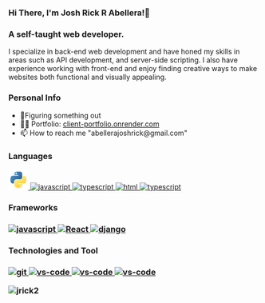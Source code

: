 <h3 align="left">Hi There, I'm Josh Rick R Abellera!👋</h3>

<h3>A self-taught web developer.</h3>
I specialize in back-end web development and have honed my skills in areas such as API development, and server-side scripting. I also have experience working with front-end and enjoy finding creative ways to make websites both functional and visually appealing.
 
<h3>Personal Info</h3>
<ul>
 <li>🤔Figuring something out</li>
 <li>👨‍💼 Portfolio: <a href="https://client-portfolio.onrender.com/">client-portfolio.onrender.com</a></li>
 <li>📫 How to reach me "abellerajoshrick@gmail.com"</li>
</ul>

<h3 align="left">Languages</h3>
<p align="left">
 <a href="https://www.python.org" target="_blank" rel="noreferrer"> <img src="https://raw.githubusercontent.com/devicons/devicon/master/icons/python/python-original.svg" alt="python" width="40" height="40"/> </a>
 <a href="https://www.javascript.com/" target="_blank" rel="noreferrer"> <img src="https://upload.vectorlogo.zone/logos/javascript/images/239ec8a4-163e-4792-83b6-3f6d96911757.svg" alt="javascript" width="40" height="40"/> </a>
<a href="https://www.typescriptlang.org/" target="_blank" rel="noreferrer"> <img src="https://www.vectorlogo.zone/logos/typescriptlang/typescriptlang-icon.svg" alt="typescript" width="40" height="40"/> </a>
<a href="https://www.html.com/" target="_blank" rel="noreferrer"> <img src="https://www.vectorlogo.zone/logos/w3_html5/w3_html5-icon.svg" alt="html" width="40" height="40"/> </a>
<a href="https://www.typescriptlang.org/" target="_blank" rel="noreferrer"> <img src="https://www.vectorlogo.zone/logos/w3_css/w3_css-icon.svg" alt="typescript" width="40" height="40"/> </a>

<h3>Frameworks<h3/>
 <a href="https://www.expressjs.com/" target="_blank" rel="noreferrer"> <img src="https://www.vectorlogo.zone/logos/expressjs/expressjs-icon.svg" alt="javascript" width="50" height="40"/> </a>
 <a href="https://reactjs.com/" target="_blank" rel="noreferrer"> <img src="https://www.vectorlogo.zone/logos/reactjs/reactjs-icon.svg" alt="React" width="40" height="40"/> </a>
 <a href="https://www.djangoproject.com/" target="_blank" rel="noreferrer"> <img src="https://cdn.worldvectorlogo.com/logos/django.svg" alt="django" width="40" height="40"/> </a>

 <h3>Technologies and Tool<h3/>
<a href="https://git-scm.com/" target="_blank" rel="noreferrer"> <img src="https://www.vectorlogo.zone/logos/git-scm/git-scm-icon.svg" alt="git" width="40" height="40"/> </a>
<a href="https://code.visualstudio.com/" target="_blank" rel="noreferrer"> <img src="https://www.vectorlogo.zone/logos/visualstudio_code/visualstudio_code-icon.svg" alt="vs-code" width="40" height="40"/> </a>
<a href="https://linux.org/" target="_blank" rel="noreferrer"> <img src="https://www.vectorlogo.zone/logos/linux/linux-icon.svg" alt="vs-code" width="40" height="40"/> </a>
<a href="https://docker.com/" target="_blank" rel="noreferrer"> <img src="https://www.vectorlogo.zone/logos/docker/docker-icon.svg" alt="vs-code" width="40" height="40"/> </a>

<p><img align="center" src="https://github-readme-streak-stats.herokuapp.com/?user=jrick2&" alt="jrick2" /></p>
